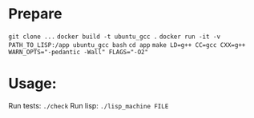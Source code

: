 # Prepare

`git clone ...`
`docker build -t ubuntu_gcc .`
`docker run -it -v PATH_TO_LISP:/app ubuntu_gcc bash`
`cd app`
`make LD=g++ CC=gcc CXX=g++ WARN_OPTS="-pedantic -Wall" FLAGS="-O2"`

# Usage:

Run tests: `./check`
Run lisp: `./lisp_machine FILE`
